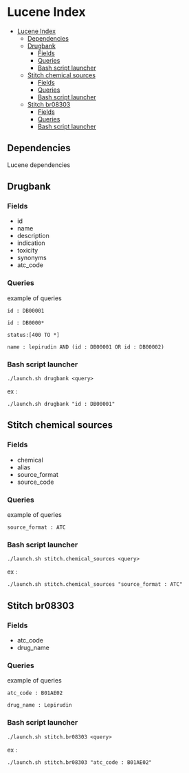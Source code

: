 # Lucene Index

- [Lucene Index](#lucene-index)
  - [Dependencies](#dependencies)
  - [Drugbank](#drugbank)
    - [Fields](#fields)
    - [Queries](#queries)
    - [Bash script launcher](#bash-script-launcher)
  - [Stitch chemical sources](#stitch-chemical-sources)
    - [Fields](#fields-1)
    - [Queries](#queries-1)
    - [Bash script launcher](#bash-script-launcher-1)
  - [Stitch br08303](#stitch-br08303)
    - [Fields](#fields-2)
    - [Queries](#queries-2)
    - [Bash script launcher](#bash-script-launcher-2)


## Dependencies
Lucene dependencies

## Drugbank
### Fields
- id
- name
- description
- indication
- toxicity
- synonyms
- atc_code

### Queries
example of queries
```
id : DB00001
```

```
id : DB0000*
```

```
status:[400 TO *]
```

```
name : lepirudin AND (id : DB00001 OR id : DB00002)
```

### Bash script launcher
```
./launch.sh drugbank <query>
```

ex :
```
./launch.sh drugbank "id : DB00001"
```

## Stitch chemical sources
### Fields
- chemical
- alias
- source_format
- source_code

### Queries
example of queries
```
source_format : ATC
```

### Bash script launcher
```
./launch.sh stitch.chemical_sources <query>
```

ex :
```
./launch.sh stitch.chemical_sources "source_format : ATC"
```

## Stitch br08303
### Fields
- atc_code
- drug_name

### Queries
example of queries
```
atc_code : B01AE02
```
```
drug_name : Lepirudin
```

### Bash script launcher
```
./launch.sh stitch.br08303 <query>
```

ex :
```
./launch.sh stitch.br08303 "atc_code : B01AE02"
```